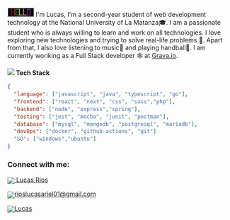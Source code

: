 
<br>
<p><img src="https://raw.githubusercontent.com/vibrantfix/vibrantfix/main/assets/gif/hello.gif" width="60px">
 I'm Lucas, I'm a second-year student of web development technology at the National University of La Matanza🎓. 
  I am a passionate student who is always willing to learn and work on all technologies. 
  I love exploring new technologies and trying to solve real-life problems 🚀. 
  Apart from that, I also love listening to music🎵 and playing handball🤾. 
  I am currently woriking as a Full Stack developer 🕸️ at
  <a href="https://grava.io" target="_blank" rel="noopener noreferrer">Grava.io</a>.
</p>

<img src="https://media2.giphy.com/media/QssGEmpkyEOhBCb7e1/giphy.gif?cid=ecf05e47a0n3gi1bfqntqmob8g9aid1oyj2wr3ds3mg700bl&rid=giphy.gif" width ="25"><b> Tech Stack</b>
<br>
<p align="center">

```json
{
  "language": ["javascript", "java", "typescript", "go"],
  "frontend": ["react", "next", "css", "sass","php"],
  "backend": ["node", "express","spring"],
  "testing": ["jest", "mocha", "junit", "postman"],
  "database": ["mysql", "mongodb", "postgresql", "mariadb"],
  "devOps": ["docker", "github-actions", "git"]
  "SO": ["windows","ubuntu"]
}
```

<h3 align="left">Connect with me:</h3>

<a href="https://www.linkedin.com/in/lucasarielrios/"><img align="center" width="25px" src="https://img.icons8.com/?size=100&id=xuvGCOXi8Wyg&format=png&color=000000"> Lucas Rios</a>

<a href="https://mail.google.com/mail/?view=cm&fs=1&to=rioslucasariel01@gmail.com"><img align="center" width="25px" src="https://img.icons8.com/?size=100&id=qyRpAggnV0zH&format=png&color=000000">rioslucasariel01@gmail.com</a>

<a href="https://stackoverflow.com/users/29649567/lucas-ariel-rios"><img align="center" width="25px" src="https://img.icons8.com/?size=100&id=13955&format=png&color=000000">Lucas</a>
